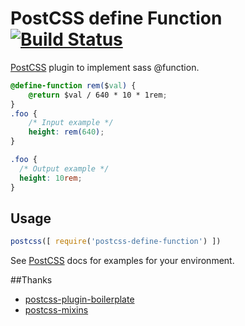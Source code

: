 # PostCSS define Function [![Build Status][ci-img]][ci]

[PostCSS] plugin to implement sass @function.

[PostCSS]: https://github.com/postcss/postcss
[ci-img]:  https://travis-ci.org/titancat/postcss-define-function.svg
[ci]:      https://travis-ci.org/titancat/postcss-define-function

```css
@define-function rem($val) {
    @return $val / 640 * 10 * 1rem;
}
.foo {
    /* Input example */
    height: rem(640);
}
```

```css
.foo {
  /* Output example */
  height: 10rem;
}
```

## Usage

```js
postcss([ require('postcss-define-function') ])
```

See [PostCSS] docs for examples for your environment.

##Thanks

- [postcss-plugin-boilerplate](https://github.com/postcss/postcss-plugin-boilerplate)
- [postcss-mixins](https://github.com/postcss/postcss-mixins)
